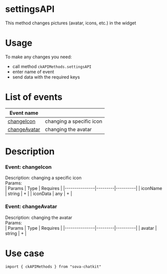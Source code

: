 # settingsAPI
This method changes pictures (avatar, icons, etc.) in the widget
 
# Usage
To make any changes you need:  
* call method `ckAPIMethods.settingsAPI`  
* enter name of event  
* send data with the required keys  

# List of events
| Event name            |                          |
|-----------------------|--------------------------|
| [changeIcon](#1)      | changing a specific icon |
| [changeAvatar](#2)    | changing the avatar      |



# Description
### Event: **changeIcon**  <a name="1"></a>
Description: changing a specific icon   
Params:  
| Params        | Type    | Requires |
|---------------|---------|----------|
| iconName      | string  | +        |
| iconData      | any     | +        |

### Event: **changeAvatar**  <a name="2"></a>
Description: changing the avatar   
Params:  
| Params        | Type    | Requires |
|---------------|---------|----------|
| avatar        | string  | +        |

# Use case
```
import { ckAPIMethods } from "sova-chatkit"

```
